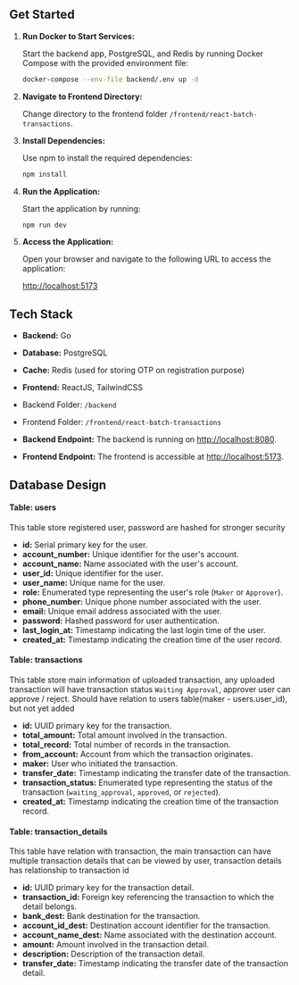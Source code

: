 ## Get Started

1. **Run Docker to Start Services:**

    Start the backend app, PostgreSQL, and Redis by running Docker Compose with the provided environment file:

    ```bash
    docker-compose --env-file backend/.env up -d
    ```

2. **Navigate to Frontend Directory:**

    Change directory to the frontend folder `/frontend/react-batch-transactions`.

3. **Install Dependencies:**

    Use npm to install the required dependencies:

    ```bash
    npm install
    ```

4. **Run the Application:**

    Start the application by running:

    ```bash
    npm run dev
    ```

5. **Access the Application:**

    Open your browser and navigate to the following URL to access the application:

    [http://localhost:5173](http://localhost:5173)

## Tech Stack

- **Backend:** Go
- **Database:** PostgreSQL
- **Cache:** Redis (used for storing OTP on registration purpose)
- **Frontend:** ReactJS, TailwindCSS

- Backend Folder: `/backend`
- Frontend Folder: `/frontend/react-batch-transactions`

- **Backend Endpoint:** The backend is running on [http://localhost:8080](http://localhost:8080).
- **Frontend Endpoint:** The frontend is accessible at [http://localhost:5173](http://localhost:5173).


## Database Design

#### Table: users

This table store registered user, password are hashed for stronger security
- **id:** Serial primary key for the user.
- **account_number:** Unique identifier for the user's account.
- **account_name:** Name associated with the user's account.
- **user_id:** Unique identifier for the user.
- **user_name:** Unique name for the user.
- **role:** Enumerated type representing the user's role (`Maker` or `Approver`).
- **phone_number:** Unique phone number associated with the user.
- **email:** Unique email address associated with the user.
- **password:** Hashed password for user authentication.
- **last_login_at:** Timestamp indicating the last login time of the user.
- **created_at:** Timestamp indicating the creation time of the user record.

#### Table: transactions

This table store main information of uploaded transaction, any uploaded transaction will have transaction status `Waiting Approval`, approver user can approve / reject.
Should have relation to users table(maker - users.user_id), but not yet added
- **id:** UUID primary key for the transaction.
- **total_amount:** Total amount involved in the transaction.
- **total_record:** Total number of records in the transaction.
- **from_account:** Account from which the transaction originates.
- **maker:** User who initiated the transaction.
- **transfer_date:** Timestamp indicating the transfer date of the transaction.
- **transaction_status:** Enumerated type representing the status of the transaction (`waiting_approval`, `approved`, or `rejected`).
- **created_at:** Timestamp indicating the creation time of the transaction record.

#### Table: transaction_details

This table have relation with transaction, the main transaction can have multiple transaction details that can be viewed by user, transaction details has relationship to transaction id
- **id:** UUID primary key for the transaction detail.
- **transaction_id:** Foreign key referencing the transaction to which the detail belongs.
- **bank_dest:** Bank destination for the transaction.
- **account_id_dest:** Destination account identifier for the transaction.
- **account_name_dest:** Name associated with the destination account.
- **amount:** Amount involved in the transaction detail.
- **description:** Description of the transaction detail.
- **transfer_date:** Timestamp indicating the transfer date of the transaction detail.





